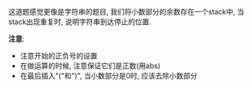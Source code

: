 这道题感觉更像是字符串的题目, 我们将小数部分的余数存在一个stack中, 当stack出现重复时, 说明字符串到达停止的位置.

**注意**:
- 注意开始的正负号的设置
- 在做运算的时候, 注意保证它们是正数(用abs)
- 在最后插入"("和")", 当小数部分是0时, 应该去除小数部分
